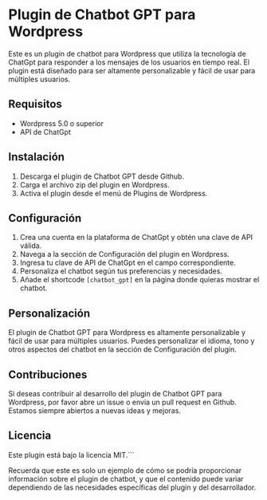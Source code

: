# Plugin de Chatbot GPT para Wordpress

Este es un plugin de chatbot para Wordpress que utiliza la tecnología de ChatGpt para responder a los mensajes de los usuarios en tiempo real. El plugin está diseñado para ser altamente personalizable y fácil de usar para múltiples usuarios.

## Requisitos

- Wordpress 5.0 o superior
- API de ChatGpt

## Instalación

1. Descarga el plugin de Chatbot GPT desde Github.
2. Carga el archivo zip del plugin en Wordpress.
3. Activa el plugin desde el menú de Plugins de Wordpress.

## Configuración

1. Crea una cuenta en la plataforma de ChatGpt y obtén una clave de API válida.
2. Navega a la sección de Configuración del plugin en Wordpress.
3. Ingresa tu clave de API de ChatGpt en el campo correspondiente.
4. Personaliza el chatbot según tus preferencias y necesidades.
5. Añade el shortcode `[chatbot_gpt]` en la página donde quieras mostrar el chatbot.

## Personalización

El plugin de Chatbot GPT para Wordpress es altamente personalizable y fácil de usar para múltiples usuarios. Puedes personalizar el idioma, tono y otros aspectos del chatbot en la sección de Configuración del plugin.

## Contribuciones

Si deseas contribuir al desarrollo del plugin de Chatbot GPT para Wordpress, por favor abre un issue o envía un pull request en Github. Estamos siempre abiertos a nuevas ideas y mejoras.

## Licencia

Este plugin está bajo la licencia MIT.```

Recuerda que este es solo un ejemplo de cómo se podría proporcionar información sobre el plugin de chatbot, y que el contenido puede variar dependiendo de las necesidades específicas del plugin y del desarrollador.
